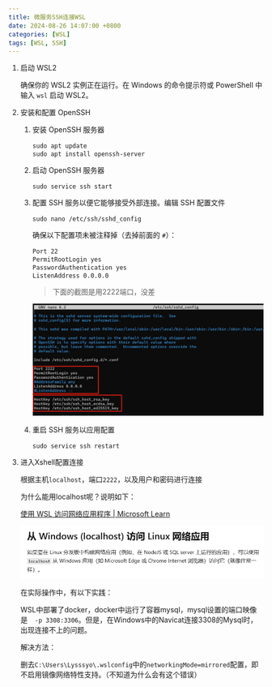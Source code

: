 ```yaml
---
title: 微服务SSH连接WSL
date: 2024-08-26 14:07:00 +0800
categories: [WSL]
tags: [WSL, SSH]
---
```

1. 启动 WSL2

   确保你的 WSL2 实例正在运行。在 Windows 的命令提示符或 PowerShell 中输入 `wsl` 启动 WSL2。

2. 安装和配置 OpenSSH

   1. 安装 OpenSSH 服务器

      ```
      sudo apt update
      sudo apt install openssh-server
      ```

   2. 启动 OpenSSH 服务器

      ```
      sudo service ssh start
      ```

   3. 配置 SSH 服务以便它能够接受外部连接。编辑 SSH 配置文件

      ```
      sudo nano /etc/ssh/sshd_config
      ```

      确保以下配置项未被注释掉（去掉前面的 `#`）：

      ```
      Port 22
      PermitRootLogin yes
      PasswordAuthentication yes
      ListenAddress 0.0.0.0
      ```

      > 下面的截图是用2222端口，没差

      ![image-20240826135339074](/assets/SSH连接WSL.assets/image-20240826135339074.png)

   4. 重启 SSH 服务以应用配置

      ```
      sudo service ssh restart
      ```

3. 进入Xshell配置连接

   根据主机`localhost`，端口`2222`，以及用户和密码进行连接

   为什么能用localhost呢？说明如下：

   [使用 WSL 访问网络应用程序 | Microsoft Learn](https://learn.microsoft.com/zh-cn/windows/wsl/networking)

   <img src="/assets/SSH连接WSL.assets/image-20240826135917423.png" alt="image-20240826135917423" style="zoom: 80%;" />

   

   在实际操作中，有以下实践：

   WSL中部署了docker，docker中运行了容器mysql，mysql设置的端口映像是`  -p 3308:3306`。但是，在Windows中的Navicat连接3308的Mysql时，出现连接不上的问题。

   解决方法：

   删去`C:\Users\Lysssyo\.wslconfig`中的`networkingMode=mirrored`配置，即不启用镜像网络特性支持。（不知道为什么会有这个错误）